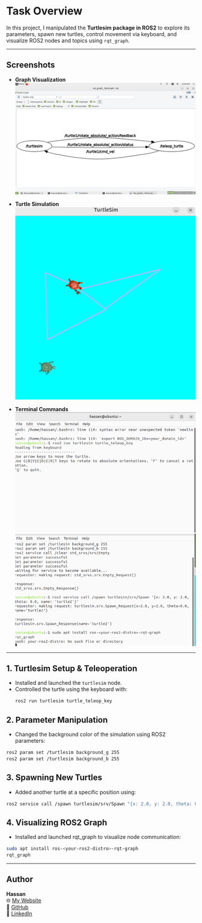 # Task Overview

In this project, I manipulated the **Turtlesim package in ROS2** to explore its parameters, spawn new turtles, control movement via keyboard, and visualize ROS2 nodes and topics using `rqt_graph`.  

---

## Screenshots

- **Graph Visualization**  
  ![Graph](graph.png)

- **Turtle Simulation**  
  ![Turtle](turtle.png)

- **Terminal Commands**  
  ![Moving](moving.png)  
  ![Graph Code](graphCode.png)

---

## 1. Turtlesim Setup & Teleoperation

- Installed and launched the `turtlesim` node.  
- Controlled the turtle using the keyboard with:  
  ```bash
  ros2 run turtlesim turtle_teleop_key
  ```
## 2. Parameter Manipulation
- Changed the background color of the simulation using ROS2 parameters:

```bash
ros2 param set /turtlesim background_g 255
ros2 param set /turtlesim background_b 255
```

## 3. Spawning New Turtles
- Added another turtle at a specific position using:
``` bash
ros2 service call /spawn turtlesim/srv/Spawn "{x: 2.0, y: 2.0, theta: 0.0, name: 'turtle2'}"
```

## 4. Visualizing ROS2 Graph
- Installed and launched rqt_graph to visualize node communication:
```bash
sudo apt install ros-<your-ros2-distro>-rqt-graph
rqt_graph
```

---

## Author
**Hassan**  
🌐 [My Website](https://hsnhb.social/)  
🔗 [GitHub](https://github.com/HasanBGIt)  
🔗 [LinkedIn](https://www.linkedin.com/in/hsnhb/)  
